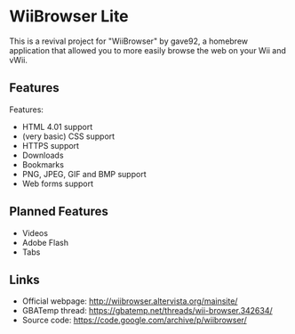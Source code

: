 # WiiBrowser Lite
This is a revival project for "WiiBrowser" by gave92, a homebrew application that allowed you to more easily browse the web on your Wii and vWii.
## Features
Features:
- HTML 4.01 support
- (very basic) CSS support
- HTTPS support
- Downloads
- Bookmarks
- PNG, JPEG, GIF and BMP support
- Web forms support
## Planned Features
- Videos
- Adobe Flash
- Tabs
## Links
- Official webpage: http://wiibrowser.altervista.org/mainsite/
- GBATemp thread: https://gbatemp.net/threads/wii-browser.342634/
- Source code: https://code.google.com/archive/p/wiibrowser/
